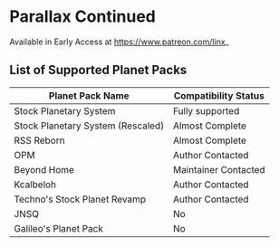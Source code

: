 # Parallax Continued
Available in Early Access at https://www.patreon.com/linx_

## List of Supported Planet Packs
|Planet Pack Name|Compatibility Status
|----|----
|Stock Planetary System|Fully supported
|Stock Planetary System (Rescaled)|Almost Complete
|RSS Reborn|Almost Complete
|OPM|Author Contacted
|Beyond Home|Maintainer Contacted
|Kcalbeloh|Author Contacted
|Techno's Stock Planet Revamp|Author Contacted
|JNSQ|No
|Galileo's Planet Pack|No
